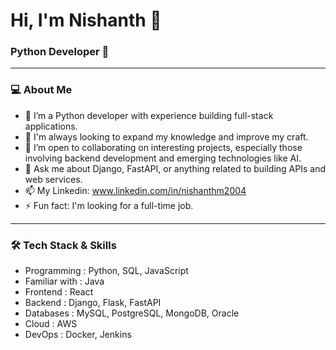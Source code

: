 # Hi, I'm Nishanth 🙌
### Python Developer 🐍

---

### 💻 About Me
- 🔭 I’m a Python developer with experience building full-stack applications.
- 🌱 I'm always looking to expand my knowledge and improve my craft.
- 👯 I’m open to collaborating on interesting projects, especially those involving backend development and emerging technologies like AI.
- 💬 Ask me about Django, FastAPI, or anything related to building APIs and web services.
- 📫 My Linkedin: www.linkedin.com/in/nishanthm2004
- ⚡ Fun fact: I'm looking for a full-time job.

---

### 🛠️ Tech Stack & Skills

- Programming :	Python, SQL, JavaScript
- Familiar with :	Java
- Frontend :	React
- Backend :	Django, Flask, FastAPI
- Databases :	MySQL, PostgreSQL, MongoDB, Oracle
- Cloud :	AWS
- DevOps :	Docker, Jenkins
